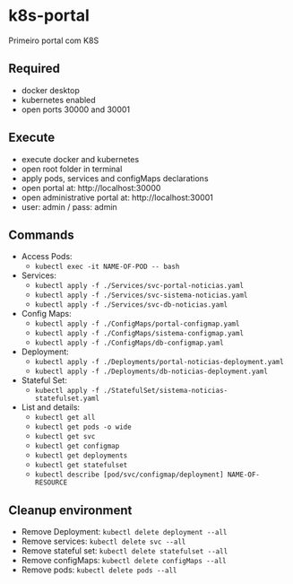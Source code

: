 # k8s-portal

Primeiro portal com K8S

## Required

- docker desktop
- kubernetes enabled
- open ports 30000 and 30001

## Execute

- execute docker and kubernetes
- open root folder in terminal
- apply pods, services and configMaps declarations
- open portal at: http://localhost:30000
- open administrative portal at: http://localhost:30001
- user: admin / pass: admin

## Commands

- Access Pods:
  - `kubectl exec -it NAME-OF-POD -- bash`
- Services:
  - `kubectl apply -f ./Services/svc-portal-noticias.yaml`
  - `kubectl apply -f ./Services/svc-sistema-noticias.yaml`
  - `kubectl apply -f ./Services/svc-db-noticias.yaml`
- Config Maps:
  - `kubectl apply -f ./ConfigMaps/portal-configmap.yaml`
  - `kubectl apply -f ./ConfigMaps/sistema-configmap.yaml`
  - `kubectl apply -f ./ConfigMaps/db-configmap.yaml`
- Deployment:
  - `kubectl apply -f ./Deployments/portal-noticias-deployment.yaml`
  - `kubectl apply -f ./Deployments/db-noticias-deployment.yaml`
- Stateful Set:
  - `kubectl apply -f ./StatefulSet/sistema-noticias-statefulset.yaml`
- List and details:
  - `kubectl get all`
  - `kubectl get pods -o wide`
  - `kubectl get svc`
  - `kubectl get configmap`
  - `kubectl get deployments`
  - `kubectl get statefulset`
  - `kubectl describe [pod/svc/configmap/deployment] NAME-OF-RESOURCE`

## Cleanup environment

- Remove Deployment: `kubectl delete deployment --all`
- Remove services: `kubectl delete svc --all`
- Remove stateful set: `kubectl delete statefulset --all`
- Remove configMaps: `kubectl delete configMaps --all`
- Remove pods: `kubectl delete pods --all`
